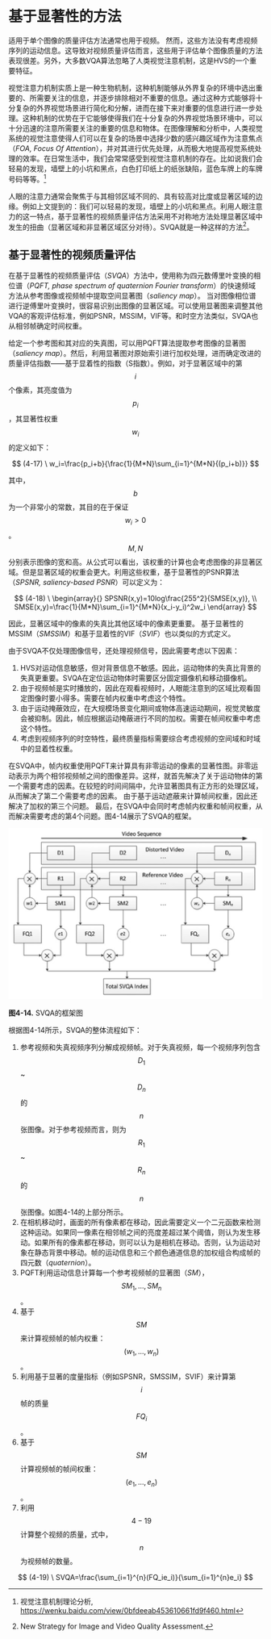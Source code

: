 # 基于显著性的方法
适用于单个图像的质量评估方法通常也用于视频。 然而，这些方法没有考虑视频序列的运动信息。这导致对视频质量评估而言，这些用于评估单个图像质量的方法表现很差。另外，大多数VQA算法忽略了人类视觉注意机制，这是HVS的一个重要特征。

视觉注意力机制实质上是一种生物机制，这种机制能够从外界复杂的环境中选出重要的、所需要关注的信息，并逐步排除相对不重要的信息。通过这种方式能够将十分复杂的外界视觉场景进行简化和分解，进而在接下来对重要的信息进行进一步处理。这种机制的优势在于它能够使得我们在十分复杂的外界视觉场景环境中，可以十分迅速的注意所需要关注的重要的信息和物体。在图像理解和分析中，人类视觉系统的视觉注意使得人们可以在复杂的场景中选择少数的感兴趣区域作为注意焦点（*FOA, Focus Of Attention*），并对其进行优先处理，从而极大地提高视觉系统处理的效率。在日常生活中，我们会常常感受到视觉注意机制的存在。比如说我们会轻易的发现，墙壁上的小坑和黑点，白色打印纸上的纸张缺陷，蓝色车牌上的车牌号码等等。[^35]

人眼的注意力通常会聚焦于与其相邻区域不同的、具有较高对比度或显著区域的边缘。例如上文提到的：我们可以轻易的发现，墙壁上的小坑和黑点。利用人眼注意力的这一特点，基于显著性的视频质量评估方法采用不对称地方法处理显著区域中发生的扭曲（显著区域和非显著区域区分对待）。SVQA就是一种这样的方法[^36]。

## 基于显著性的视频质量评估
在基于显著性的视频质量评估（*SVQA*）方法中，使用称为四元数傅里叶变换的相位谱（*PQFT, phase spectrum of quaternion Fourier transform*）的快速频域方法从参考图像或视频帧中提取空间显著图（*saliency map*）。 当对图像相位谱进行逆傅里叶变换时，很容易识别出图像的显著区域。可以使用显著图来调整其他VQA的客观评估标准，例如PSNR，MSSIM，VIF等。和时空方法类似，SVQA也从相邻帧确定时间权重。

给定一个参考图和其对应的失真图，可以用PQFT算法提取参考图像的显著图（*saliency map*）。然后，利用显著图对原始索引进行加权处理，进而确定改进的质量评估指数——基于显着性的指数（S指数）。例如，对于显著区域中的第$$i$$个像素，其亮度值为$$p_i$$，其显著性权重$$w_i$$的定义如下：

$$
(4-17) \ w_i=\frac{p_i+b}{\frac{1}{M*N}\sum_{i=1}^{M*N}{(p_i+b)}} 
$$

其中，$$b$$为一个非常小的常数，其目的在于保证$$w_i>0$$。$$M, N$$分别表示图像的宽和高。从公式可以看出，该权重的计算也会考虑图像的非显著区域。但是显著区域的权重会更大。利用这些权重，基于显著性的PSNR算法（*SPSNR, saliency-based PSNR*）可以定义为：

$$
(4-18) \ \begin{array}{}
SPSNR(x,y)=10log\frac{255^2}{SMSE(x,y)}, \\
SMSE(x,y)=\frac{1}{M*N}\sum_{i=1}^{M*N}(x_i-y_i)^2w_i
\end{array}
$$

因此，显著区域中的像素的失真比其他区域中的像素更重要。 基于显著性的MSSIM（*SMSSIM*）和基于显着性的VIF（*SVIF*）也以类似的方式定义。

由于SVQA不仅处理图像信号，还处理视频信号，因此需要考虑以下因素：

1. HVS对运动信息敏感，但对背景信息不敏感。因此，运动物体的失真比背景的失真更重要。SVQA在定位运动物体时需要区分固定摄像机和移动摄像机。
2. 由于视频帧是实时播放的，因此在观看视频时，人眼能注意到的区域比观看固定图像时要小得多。需要在帧内权重中考虑这个特性。
3. 由于运动掩蔽效应，在大规模场景变化期间或物体高速运动期间，视觉灵敏度会被抑制。因此，帧应根据运动掩蔽进行不同的加权。需要在帧间权重中考虑这个特性。
4. 考虑到视频序列的时空特性，最终质量指标需要综合考虑视频的空间域和时域中的显着性权重。

在SVQA中，帧内权重使用PQFT来计算具有非零运动的像素的显著性图。非零运动表示为两个相邻视频帧之间的图像差异。这样，就首先解决了关于运动物体的第一个需要考虑的因素。在较短的时间间隔中，允许显著图具有正方形的处理区域，从而解决了第二个需要考虑的因素。 由于基于运动遮蔽来计算帧间权重，因此还解决了加权的第三个问题。 最后，在SVQA中会同时考虑帧内权重和帧间权重，从而解决需要考虑的第4个问题。图4-14展示了SVQA的框架。

![](../images/4_14.png)

**图4-14.** SVQA的框架图

根据图4-14所示，SVQA的整体流程如下：

1. 参考视频和失真视频序列分解成视频帧。对于失真视频，每一个视频序列包含$$D_1$$~$$D_n$$的$$n$$张图像。对于参考视频而言，则为$$R_1$$~$$R_n$$的$$n$$张图像。如图4-14的上部分所示。
2. 在相机移动时，画面的所有像素都在移动，因此需要定义一个二元函数来检测这种运动。如果同一像素在相邻帧之间的亮度差超过某个阈值，则认为发生移动。如果所有的像素都在移动，则可以认为是相机在移动。否则，认为运动对象在静态背景中移动。帧的运动信息和三个颜色通道信息的加权组合构成帧的四元数（*quaternion*）。
3. PQFT利用运动信息计算每一个参考视频帧的显著图（*SM*），$$SM_1, ..., SM_n$$。
4. 基于$$SM$$来计算视频帧的帧内权重：$$(w_1, ..., w_n)$$。
5. 利用基于显著的度量指标（例如SPSNR，SMSSIM，SVIF）来计算第$$i$$帧的质量$$FQ_i$$。
6. 基于$$SM$$计算视频帧的帧间权重：$$(e_1, ..., e_n)$$。
7. 利用$${4-19}$$计算整个视频的质量，式中，$$n$$为视频帧的数量。
   
$$
(4-19) \ SVQA=\frac{\sum_{i=1}^{n}(FQ_ie_i)}{\sum_{i=1}^{n}e_i} 
$$

[^35]: 视觉注意机制理论分析, https://wenku.baidu.com/view/0bfdeeab453610661fd9f460.html

[^36]: New Strategy for Image and Video Quality Assessment.


